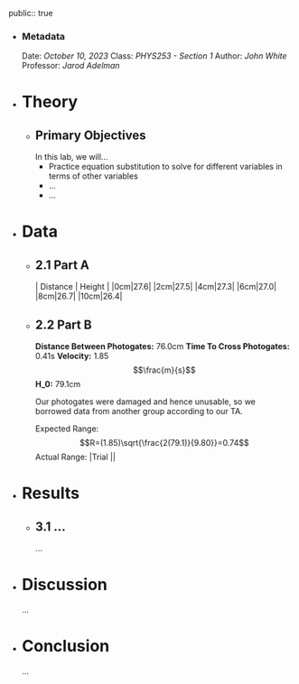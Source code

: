 public:: true

- ### Metadata
  Date: *October 10, 2023*
  Class: *PHYS253 - Section 1*
  Author: *John White*
  Professor: *Jarod Adelman*
- # Theory
	- ## Primary Objectives
	  In this lab, we will...
	  * Practice equation substitution to solve for different variables in terms of other variables
	  * ...
	  * ...
- # Data
	- ## 2.1 Part A
	  | Distance | Height |
	  |0cm|27.6|
	  |2cm|27.5|
	  |4cm|27.3|
	  |6cm|27.0|
	  |8cm|26.7|
	  |10cm|26.4|
	- ## 2.2 Part B
	  **Distance Between Photogates:** 76.0cm
	  **Time To Cross Photogates:** 0.41s
	  **Velocity:** 1.85 $$\frac{m}{s}$$
	  **H_0:** 79.1cm
	  
	  Our photogates were damaged and hence unusable, so we borrowed data from another group according to our TA.
	  
	  Expected Range: $$R=(1.85)\sqrt{\frac{2(79.1)}{9.80}}=0.74$$
	  Actual Range:
	  |Trial ||
- # Results
	- ## 3.1 ...
	  ...
- # Discussion
  ...
- # Conclusion
  ...